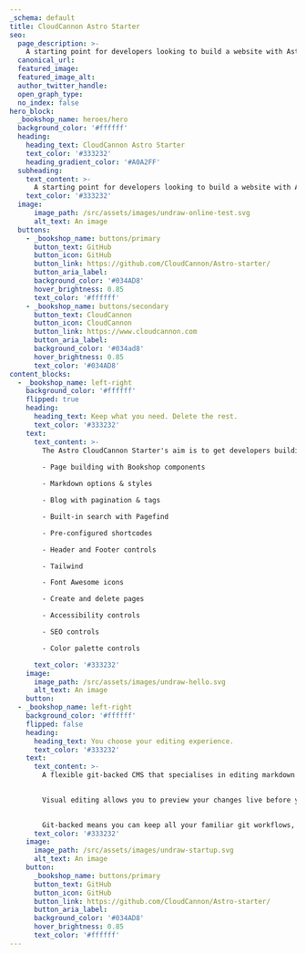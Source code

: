 ```yaml
---
_schema: default
title: CloudCannon Astro Starter
seo:
  page_description: >-
    A starting point for developers looking to build a website with Astro, using Bookshop components in CloudCannon.
  canonical_url:
  featured_image:
  featured_image_alt:
  author_twitter_handle:
  open_graph_type:
  no_index: false
hero_block:
  _bookshop_name: heroes/hero
  background_color: '#ffffff'
  heading:
    heading_text: CloudCannon Astro Starter
    text_color: '#333232'
    heading_gradient_color: '#A0A2FF'
  subheading:
    text_content: >-
      A starting point for developers looking to build a website with Astro, using Bookshop components in CloudCannon. Create your own copy, and start creating your own components to use in CloudCannon’s CMS.
    text_color: '#333232'
  image:
      image_path: /src/assets/images/undraw-online-test.svg
      alt_text: An image
  buttons:
    - _bookshop_name: buttons/primary
      button_text: GitHub
      button_icon: GitHub
      button_link: https://github.com/CloudCannon/Astro-starter/
      button_aria_label:
      background_color: '#034AD8'
      hover_brightness: 0.85
      text_color: '#ffffff'
    - _bookshop_name: buttons/secondary
      button_text: CloudCannon
      button_icon: CloudCannon
      button_link: https://www.cloudcannon.com
      button_aria_label:
      background_color: '#034ad8'
      hover_brightness: 0.85
      text_color: '#034AD8'
content_blocks:
  - _bookshop_name: left-right
    background_color: '#ffffff'
    flipped: true
    heading:
      heading_text: Keep what you need. Delete the rest.
      text_color: '#333232'
    text:
      text_content: >-
        The Astro CloudCannon Starter's aim is to get developers building their own site quickly in CloudCannon. This template is trying to strike a balance between minimal, and easy-to-delete boiler plate, while providing some commonly used features out of the box:
        
        - Page building with Bookshop components

        - Markdown options & styles

        - Blog with pagination & tags

        - Built-in search with Pagefind

        - Pre-configured shortcodes

        - Header and Footer controls

        - Tailwind

        - Font Awesome icons

        - Create and delete pages

        - Accessibility controls

        - SEO controls

        - Color palette controls

      text_color: '#333232'
    image:
      image_path: /src/assets/images/undraw-hello.svg
      alt_text: An image
    button:
  - _bookshop_name: left-right
    background_color: '#ffffff'
    flipped: false
    heading:
      heading_text: You choose your editing experience.
      text_color: '#333232'
    text:
      text_content: >-
        A flexible git-backed CMS that specialises in editing markdown and data files. 
        

        Visual editing allows you to preview your changes live before you save them. 
        

        Git-backed means you can keep all your familiar git workflows, while providing an easy-to-understand interface for non-technical editors to collaborate via git. 
      text_color: '#333232'
    image:
      image_path: /src/assets/images/undraw-startup.svg
      alt_text: An image
    button:
      _bookshop_name: buttons/primary
      button_text: GitHub
      button_icon: GitHub
      button_link: https://github.com/CloudCannon/Astro-starter/
      button_aria_label:
      background_color: '#034AD8'
      hover_brightness: 0.85
      text_color: '#ffffff'
---
```


